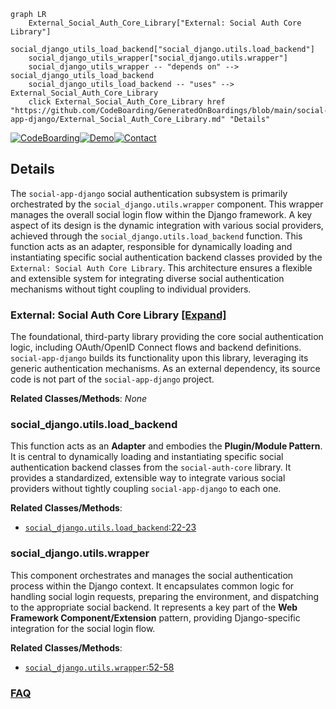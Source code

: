 ```mermaid
graph LR
    External_Social_Auth_Core_Library["External: Social Auth Core Library"]
    social_django_utils_load_backend["social_django.utils.load_backend"]
    social_django_utils_wrapper["social_django.utils.wrapper"]
    social_django_utils_wrapper -- "depends on" --> social_django_utils_load_backend
    social_django_utils_load_backend -- "uses" --> External_Social_Auth_Core_Library
    click External_Social_Auth_Core_Library href "https://github.com/CodeBoarding/GeneratedOnBoardings/blob/main/social-app-django/External_Social_Auth_Core_Library.md" "Details"
```

[![CodeBoarding](https://img.shields.io/badge/Generated%20by-CodeBoarding-9cf?style=flat-square)](https://github.com/CodeBoarding/GeneratedOnBoardings)[![Demo](https://img.shields.io/badge/Try%20our-Demo-blue?style=flat-square)](https://www.codeboarding.org/demo)[![Contact](https://img.shields.io/badge/Contact%20us%20-%20contact@codeboarding.org-lightgrey?style=flat-square)](mailto:contact@codeboarding.org)

## Details

The `social-app-django` social authentication subsystem is primarily orchestrated by the `social_django.utils.wrapper` component. This wrapper manages the overall social login flow within the Django framework. A key aspect of its design is the dynamic integration with various social providers, achieved through the `social_django.utils.load_backend` function. This function acts as an adapter, responsible for dynamically loading and instantiating specific social authentication backend classes provided by the `External: Social Auth Core Library`. This architecture ensures a flexible and extensible system for integrating diverse social authentication mechanisms without tight coupling to individual providers.

### External: Social Auth Core Library [[Expand]](./External_Social_Auth_Core_Library.md)
The foundational, third-party library providing the core social authentication logic, including OAuth/OpenID Connect flows and backend definitions. `social-app-django` builds its functionality upon this library, leveraging its generic authentication mechanisms. As an external dependency, its source code is not part of the `social-app-django` project.


**Related Classes/Methods**: _None_

### social_django.utils.load_backend
This function acts as an **Adapter** and embodies the **Plugin/Module Pattern**. It is central to dynamically loading and instantiating specific social authentication backend classes from the `social-auth-core` library. It provides a standardized, extensible way to integrate various social providers without tightly coupling `social-app-django` to each one.


**Related Classes/Methods**:

- <a href="https://github.com/python-social-auth/social-app-django/blob/master/social_django/utils.py#L22-L23" target="_blank" rel="noopener noreferrer">`social_django.utils.load_backend`:22-23</a>


### social_django.utils.wrapper
This component orchestrates and manages the social authentication process within the Django context. It encapsulates common logic for handling social login requests, preparing the environment, and dispatching to the appropriate social backend. It represents a key part of the **Web Framework Component/Extension** pattern, providing Django-specific integration for the social login flow.


**Related Classes/Methods**:

- <a href="https://github.com/python-social-auth/social-app-django/blob/master/social_django/utils.py#L52-L58" target="_blank" rel="noopener noreferrer">`social_django.utils.wrapper`:52-58</a>




### [FAQ](https://github.com/CodeBoarding/GeneratedOnBoardings/tree/main?tab=readme-ov-file#faq)